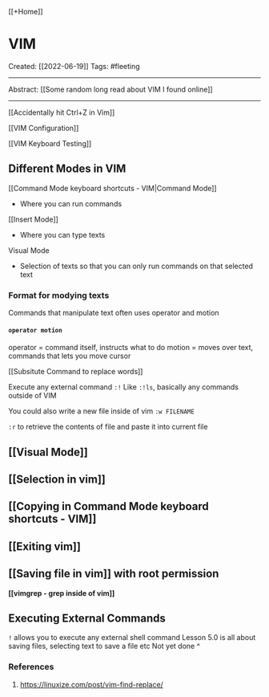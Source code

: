 [[+Home]]

# VIM
Created:  [[2022-06-19]]
Tags: #fleeting 

---
Abstract:
[[Some random long read about VIM I found online]]

---
[[Accidentally hit Ctrl+Z in Vim]]


[[VIM Configuration]]

[[VIM Keyboard Testing]]

## Different Modes in VIM

[[Command Mode keyboard shortcuts - VIM|Command Mode]]
- Where you can run commands

[[Insert Mode]]
- Where you can type texts

Visual Mode
- Selection of texts so that you can only run commands on that selected text



### Format for modying texts
Commands that manipulate text often uses operator and motion
#### `operator motion`
operator = command itself, instructs what to do
motion = moves over text, commands that lets you move cursor





[[Subsitute Command to replace words]]

Execute any external command
`:!` 
Like `:!ls`, basically any commands outside of VIM 


You could also write a new file inside of vim
`:w FILENAME`


`:r` to retrieve the contents of file and paste it into current file


## [[Visual Mode]]


## [[Selection in vim]]


## [[Copying in Command Mode keyboard shortcuts - VIM]]


## [[Exiting vim]]


## [[Saving file in vim]] with root permission



**[[vimgrep - grep inside of vim]]**


## Executing External Commands
`!` allows you to execute any external shell command
Lesson 5.0 is all about saving files, selecting text to save a file etc
Not yet done ^





### References
1. https://linuxize.com/post/vim-find-replace/